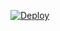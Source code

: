 [![Deploy](https://www.herokucdn.com/deploy/button.svg)](https://heroku.com/deploy?template=https://github.com/turbogaming876/CheemsBot-MD2/)
